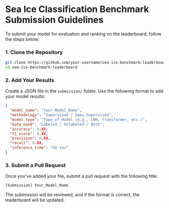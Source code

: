 
# Sea Ice Classification Benchmark Submission Guidelines

To submit your model for evaluation and ranking on the leaderboard, follow the steps below:

### 1. Clone the Repository

```bash
git clone https://github.com/your-username/sea-ice-benchmark-leaderboard.git
cd sea-ice-benchmark-leaderboard
```

### 2. Add Your Results

Create a JSON file in the `submission/` folder. Use the following format to add your model results:

```json
{
  "model_name": "Your_Model_Name",
  "methodology": "Supervised / Semi-Supervised",
  "model_type": "Type_of_Model (e.g., CNN, Transformer, etc.)",
  "data_used": "Labeled / Unlabeled / Both",
  "accuracy": 0.XX,
  "f1_score": 0.XX,
  "precision": 0.XX,
  "recall": 0.XX,
  "inference_time": "XX sec"
}
```

### 3. Submit a Pull Request

Once you've added your file, submit a pull request with the following title:

```
[Submission] Your_Model_Name
```

The submission will be reviewed, and if the format is correct, the leaderboard will be updated.